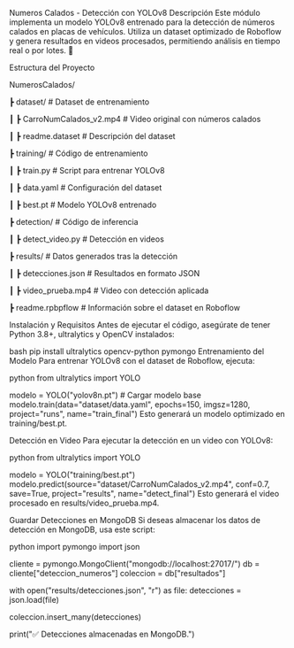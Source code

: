 Numeros Calados - Detección con YOLOv8
Descripción Este módulo implementa un modelo YOLOv8 entrenado para la detección de números calados en placas de vehículos. Utiliza un dataset optimizado de Roboflow y genera resultados en videos procesados, permitiendo análisis en tiempo real o por lotes. 🚀

 Estructura del Proyecto

 NumerosCalados/

 ┣  dataset/  # Dataset de entrenamiento
 
 ┃ ┣  CarroNumCalados_v2.mp4  # Video original con números calados

 ┃ ┣  readme.dataset  # Descripción del dataset
 
 ┣  training/  # Código de entrenamiento
 
 ┃ ┣  train.py  # Script para entrenar YOLOv8

 ┃ ┣  data.yaml  # Configuración del dataset
 
 ┃ ┣  best.pt  # Modelo YOLOv8 entrenado
 
 ┣  detection/  # Código de inferencia
 
 ┃ ┣  detect_video.py  # Detección en videos
 
 ┣  results/  # Datos generados tras la detección
 
 ┃ ┣  detecciones.json  # Resultados en formato JSON
 
 ┃ ┣  video_prueba.mp4  # Video con detección aplicada
 
 ┣  readme.rpbpflow  # Información sobre el dataset en Roboflow
 

Instalación y Requisitos
Antes de ejecutar el código, asegúrate de tener Python 3.8+, ultralytics y OpenCV instalados:

bash
pip install ultralytics opencv-python pymongo
 Entrenamiento del Modelo
Para entrenar YOLOv8 con el dataset de Roboflow, ejecuta:

python
from ultralytics import YOLO

modelo = YOLO("yolov8n.pt")  # Cargar modelo base
modelo.train(data="dataset/data.yaml", epochs=150, imgsz=1280, project="runs", name="train_final")
Esto generará un modelo optimizado en training/best.pt.

 Detección en Video
Para ejecutar la detección en un video con YOLOv8:

python
from ultralytics import YOLO

modelo = YOLO("training/best.pt")
modelo.predict(source="dataset/CarroNumCalados_v2.mp4", conf=0.7, save=True, project="results", name="detect_final")
Esto generará el video procesado en results/video_prueba.mp4.

 Guardar Detecciones en MongoDB
Si deseas almacenar los datos de detección en MongoDB, usa este script:

python
import pymongo
import json

cliente = pymongo.MongoClient("mongodb://localhost:27017/")
db = cliente["deteccion_numeros"]
coleccion = db["resultados"]

with open("results/detecciones.json", "r") as file:
    detecciones = json.load(file)

coleccion.insert_many(detecciones)

print("✅ Detecciones almacenadas en MongoDB.")
